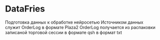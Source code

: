 # DataFries
Подготовка данных к обработке нейросетью
Источником данных служит OrderLog в формате Plaza2
OrderLog получается из распаковки записаной торговой сессии в формате qsh в формат txt
